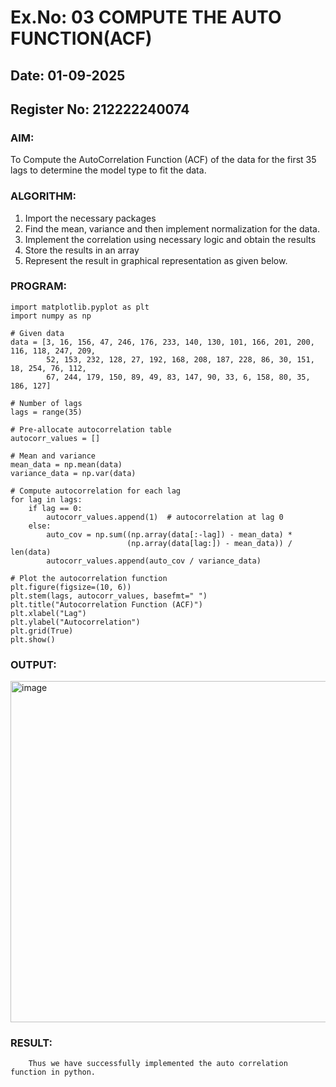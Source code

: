 # Ex.No: 03   COMPUTE THE AUTO FUNCTION(ACF)
## Date: 01-09-2025
## Register No: 212222240074

### AIM:
To Compute the AutoCorrelation Function (ACF) of the data for the first 35 lags to determine the model
type to fit the data.
### ALGORITHM:
1. Import the necessary packages
2. Find the mean, variance and then implement normalization for the data.
3. Implement the correlation using necessary logic and obtain the results
4. Store the results in an array
5. Represent the result in graphical representation as given below.
### PROGRAM:
```
import matplotlib.pyplot as plt
import numpy as np

# Given data
data = [3, 16, 156, 47, 246, 176, 233, 140, 130, 101, 166, 201, 200, 116, 118, 247, 209,
        52, 153, 232, 128, 27, 192, 168, 208, 187, 228, 86, 30, 151, 18, 254, 76, 112,
        67, 244, 179, 150, 89, 49, 83, 147, 90, 33, 6, 158, 80, 35, 186, 127]

# Number of lags
lags = range(35)

# Pre-allocate autocorrelation table
autocorr_values = []

# Mean and variance
mean_data = np.mean(data)
variance_data = np.var(data)

# Compute autocorrelation for each lag
for lag in lags:
    if lag == 0:
        autocorr_values.append(1)  # autocorrelation at lag 0
    else:
        auto_cov = np.sum((np.array(data[:-lag]) - mean_data) *
                          (np.array(data[lag:]) - mean_data)) / len(data)
        autocorr_values.append(auto_cov / variance_data)

# Plot the autocorrelation function
plt.figure(figsize=(10, 6))
plt.stem(lags, autocorr_values, basefmt=" ")
plt.title("Autocorrelation Function (ACF)")
plt.xlabel("Lag")
plt.ylabel("Autocorrelation")
plt.grid(True)
plt.show()
```

### OUTPUT:
<img width="862" height="546" alt="image" src="https://github.com/user-attachments/assets/2db166d7-222c-4171-bda8-1c7dc4aeab9c" />


### RESULT:
        Thus we have successfully implemented the auto correlation function in python.
